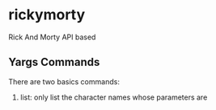 # rickymorty
Rick And Morty API based

## Yargs Commands
There are two basics commands:
1. list: only list the character names whose parameters are 
